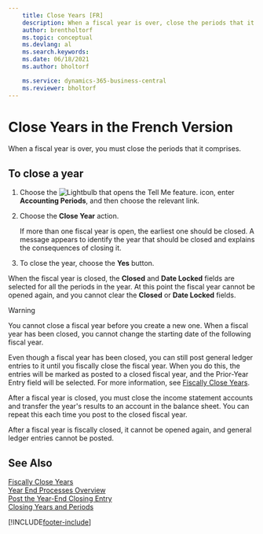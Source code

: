 ```yaml
---
    title: Close Years [FR]
    description: When a fiscal year is over, close the periods that it comprises using the Accounting Periods feature.
    author: brentholtorf
    ms.topic: conceptual
    ms.devlang: al
    ms.search.keywords:
    ms.date: 06/18/2021
    ms.author: bholtorf

    ms.service: dynamics-365-business-central
    ms.reviewer: bholtorf
---
```

# Close Years in the French Version
When a fiscal year is over, you must close the periods that it comprises.  

## To close a year  

1.  Choose the ![Lightbulb that opens the Tell Me feature.](../../media/ui-search/search_small.png "Tell me what you want to do") icon, enter **Accounting Periods**, and then choose the relevant link.  
2.  Choose the **Close Year** action.  

    If more than one fiscal year is open, the earliest one should be closed. A message appears to identify the year that should be closed and explains the consequences of closing it.  

3.  To close the year, choose the **Yes** button.  

When the fiscal year is closed, the **Closed** and **Date Locked** fields are selected for all the periods in the year. At this point the fiscal year cannot be opened again, and you cannot clear the **Closed** or **Date Locked** fields.  

> [!WARNING]  
> You cannot close a fiscal year before you create a new one. When a fiscal year has been closed, you cannot change the starting date of the following fiscal year.  

Even though a fiscal year has been closed, you can still post general ledger entries to it until you fiscally close the fiscal year. When you do this, the entries will be marked as posted to a closed fiscal year, and the Prior-Year Entry field will be selected. For more information, see [Fiscally Close Years](how-to-fiscally-close-years.md).  

After a fiscal year is closed, you must close the income statement accounts and transfer the year's results to an account in the balance sheet. You can repeat this each time you post to the closed fiscal year.  

After a fiscal year is fiscally closed, it cannot be opened again, and general ledger entries cannot be posted.  

## See Also  
 [Fiscally Close Years](how-to-fiscally-close-years.md)   
 [Year End Processes Overview](year-end-processes-overview.md)   
 [Post the Year-End Closing Entry](how-to-post-the-year-end-closing-entry.md)   
 [Closing Years and Periods](../../year-close-years-periods.md)


[!INCLUDE[footer-include](../../includes/footer-banner.md)]